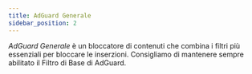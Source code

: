 ```yaml
---
title: AdGuard Generale
sidebar_position: 2
---
```


_AdGuard Generale_ è un bloccatore di contenuti che combina i filtri più essenziali per bloccare le inserzioni. Consigliamo di mantenere sempre abilitato il Filtro di Base di AdGuard.
